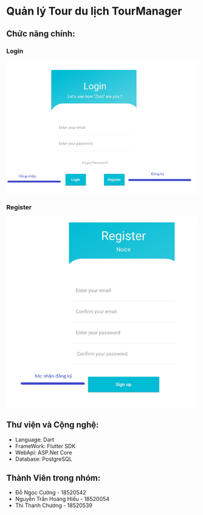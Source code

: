 # Quản lý Tour du lịch TourManager



## Chức năng chính:
### Login
![Login](https://github.com/TB3C-Hieu/Flutter_app_client_side/blob/master/assets/images/projectimages/logscreen.png)
### Register
![Register](https://github.com/TB3C-Hieu/Flutter_app_client_side/blob/master/assets/images/projectimages/resscreen.png)

## Thư viện và Cộng nghệ:
- Language: Dart
- FrameWork: Flutter SDK
- WebApi: ASP.Net Core
- Database: PostgreSQL

## Thành Viên trong nhóm: 

- Đỗ Ngọc Cường - 18520542
- Nguyễn Trần Hoàng Hiếu - 18520054
- Thi Thanh Chương - 18520539


